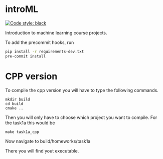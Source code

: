 # introML

[![Code style: black](https://img.shields.io/badge/code%20style-black-000000.svg)](https://github.com/psf/black)

Introduction to machine learning course projects.

To add the precommit hooks, run

~~~bash
pip install -r requirements-dev.txt
pre-commit install
~~~

# CPP version

To compile the cpp version you will have to type the following commands.

    mkdir build
    cd build
    cmake ..

Then you will only have to choose which project you want to compile.
For the task1a this would be

    make task1a_cpp

Now navigate to build/homeworks/task1a

There you will find yout executable.
